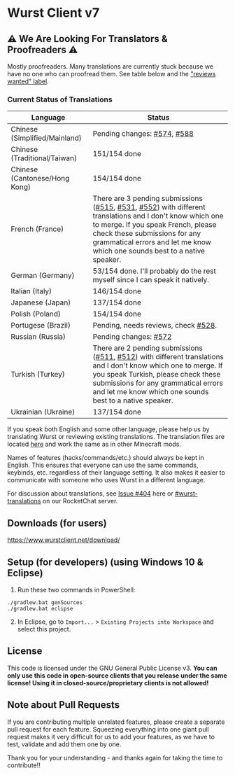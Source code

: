 # Wurst Client v7

## ⚠ We Are Looking For Translators & Proofreaders ⚠

Mostly proofreaders. Many translations are currently stuck because we have no one who can proofread them. See table below and the ["reviews wanted" label](https://github.com/Wurst-Imperium/Wurst7/pulls?q=is%3Aopen+label%3A%22reviews+wanted%22+label%3Atranslation).

### Current Status of Translations

|Language|Status|
|--------|--------|
|Chinese (Simplified/Mainland)|Pending changes: [#574](https://github.com/Wurst-Imperium/Wurst7/pull/574), [#588](https://github.com/Wurst-Imperium/Wurst7/pull/588)|
|Chinese (Traditional/Taiwan)|151/154 done|
|Chinese (Cantonese/Hong Kong)|154/154 done|
|French (France)|There are 3 pending submissions ([#515](https://github.com/Wurst-Imperium/Wurst7/pull/515), [#531](https://github.com/Wurst-Imperium/Wurst7/pull/531), [#552](https://github.com/Wurst-Imperium/Wurst7/pull/552)) with different translations and I don't know which one to merge. If you speak French, please check these submissions for any grammatical errors and let me know which one sounds best to a native speaker.|
|German (Germany)|53/154 done. I'll probably do the rest myself since I can speak it natively.|
|Italian (Italy)|146/154 done|
|Japanese (Japan)|137/154 done|
|Polish (Poland)|154/154 done|
|Portugese (Brazil)|Pending, needs reviews, check [#528](https://github.com/Wurst-Imperium/Wurst7/pull/528).|
|Russian (Russia)|Pending changes: [#572](https://github.com/Wurst-Imperium/Wurst7/pull/572)|
|Turkish (Turkey)|There are 2 pending submissions ([#511](https://github.com/Wurst-Imperium/Wurst7/pull/511), [#512](https://github.com/Wurst-Imperium/Wurst7/pull/512)) with different translations and I don't know which one to merge. If you speak Turkish, please check these submissions for any grammatical errors and let me know which one sounds best to a native speaker. |
|Ukrainian (Ukraine)|137/154 done|

If you speak both English and some other language, please help us by translating Wurst or reviewing existing translations. The translation files are located [here](https://github.com/Wurst-Imperium/Wurst7/tree/master/src/main/resources/assets/wurst/lang) and work the same as in other Minecraft mods.

Names of features (hacks/commands/etc.) should always be kept in English. This ensures that everyone can use the same commands, keybinds, etc. regardless of their language setting. It also makes it easier to communicate with someone who uses Wurst in a different language.

For discussion about translations, see [Issue #404](https://github.com/Wurst-Imperium/Wurst7/issues/404) here or [#wurst-translations](https://chat.wurstimperium.net/channel/wurst-translations) on our RocketChat server.

## Downloads (for users)

https://www.wurstclient.net/download/

## Setup (for developers) (using Windows 10 & Eclipse)

1. Run these two commands in PowerShell:

```
./gradlew.bat genSources
./gradlew.bat eclipse
```

2. In Eclipse, go to `Import...` > `Existing Projects into Workspace` and select this project.

## License

This code is licensed under the GNU General Public License v3. **You can only use this code in open-source clients that you release under the same license! Using it in closed-source/proprietary clients is not allowed!**

## Note about Pull Requests

If you are contributing multiple unrelated features, please create a separate pull request for each feature. Squeezing everything into one giant pull request makes it very difficult for us to add your features, as we have to test, validate and add them one by one.

Thank you for your understanding - and thanks again for taking the time to contribute!!
